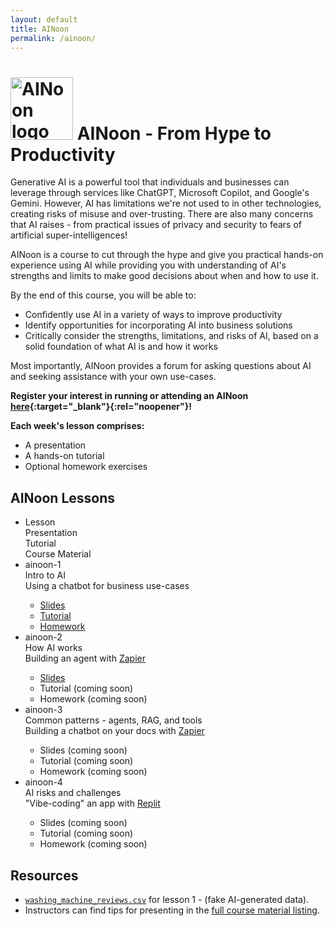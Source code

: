 ```yaml
---
layout: default
title: AINoon
permalink: /ainoon/
---
```


# <img src="https://technoon-org.github.io/ainoon/ainoon-logo.svg" alt="AINoon logo" height="100"> AINoon - From Hype to Productivity

Generative AI is a powerful tool that individuals and businesses can
leverage through services like ChatGPT, Microsoft Copilot, and
Google's Gemini. However, AI has limitations we're not used to in
other technologies, creating risks of misuse and over-trusting. There
are also many concerns that AI raises - from practical issues of
privacy and security to fears of artificial super-intelligences!

AINoon is a course to cut through the hype and give you practical
hands-on experience using AI while providing you with understanding of
AI's strengths and limits to make good decisions about when and how to
use it.

By the end of this course, you will be able to:

* Confidently use AI in a variety of ways to improve productivity
* Identify opportunities for incorporating AI into business solutions
* Critically consider the strengths, limitations, and risks of AI,
  based on a solid foundation of what AI is and how it works

Most importantly, AINoon provides a forum for asking questions about
AI and seeking assistance with your own use-cases.

**Register your interest in running or attending an AINoon [here](https://technoon.org/contact/){:target="_blank"}{:rel="noopener"}!**

**Each week's lesson comprises:**

* A presentation
* A hands-on tutorial
* Optional homework exercises

## AINoon Lessons

<style>
    .responsive-table .col-1 {
        flex-basis: 15%;
    }
    .responsive-table .col-2 {
        flex-basis: 25%;
    }
    .responsive-table .col-3 {
        flex-basis: 35%;
    }
    .responsive-table .col-4 {
        flex-basis: 25%;
    }
</style>
<ul class="responsive-table" style="margin-left: 0;">
    <li class="table-header">
        <div class="col col-1">Lesson</div>
        <div class="col col-2">Presentation</div>
        <div class="col col-3">Tutorial</div>
        <div class="col col-4">Course Material</div>
    </li>
    <li>
        <div class="col col-1">ainoon-1</div>
        <div class="col col-2">Intro to AI</div>
        <div class="col col-3">Using a chatbot for business use-cases</div>
        <div class="col col-4 markdown-content">
            <ul>
                <li><a href="https://technoon-org.github.io/ainoon/lesson_1/slides.html" target="_blank" rel="noopener">Slides</a></li>
                <li><a href="https://technoon-org.github.io/ainoon/lesson_1/tutorial.html" target="_blank" rel="noopener">Tutorial</a></li>
                <li><a href="https://technoon-org.github.io/ainoon/lesson_1/slides.html#/homework" target="_blank" rel="noopener">Homework</a></li>
            </ul>
        </div>
    </li>
    <li>
        <div class="col col-1">ainoon-2</div>
        <div class="col col-2">How AI works</div>
        <div class="col col-3">Building an agent with <a href="https://zapier.com/" target="_blank" rel="noopener">Zapier</a></div>
        <div class="col col-4 markdown-content">
            <ul>
                <li><a href="https://technoon-org.github.io/ainoon/lesson_2/slides.html" target="_blank" rel="noopener">Slides</a></li>
                <li>Tutorial (coming soon)</li>
                <li>Homework (coming soon)</li>
            </ul>
        </div>
    </li>
    <li>
        <div class="col col-1">ainoon-3</div>
        <div class="col col-2">Common patterns - agents, RAG, and tools</div>
        <div class="col col-3">Building a chatbot on your docs with <a href="https://zapier.com/" target="_blank" rel="noopener">Zapier</a></div>
        <div class="col col-4 markdown-content">
            <ul>
                <li>Slides (coming soon)</li>
                <li>Tutorial (coming soon)</li>
                <li>Homework (coming soon)</li>
            </ul>
        </div>
    </li>
    <li>
        <div class="col col-1">ainoon-4</div>
        <div class="col col-2">AI risks and challenges</div>
        <div class="col col-3">"Vibe-coding" an app with <a href="https://replit.com/" target="_blank" rel="noopener">Replit</a></div>
        <div class="col col-4 markdown-content">
            <ul>
                <li>Slides (coming soon)</li>
                <li>Tutorial (coming soon)</li>
                <li>Homework (coming soon)</li>
            </ul>
        </div>
    </li>
</ul>


## Resources

<ul>
    <li><a href="https://technoon-org.github.io/ainoon/lesson_1/washing_machine_reviews.csv" target="_blank" rel="noopener" download><code>washing_machine_reviews.csv</code></a> for lesson 1 - (fake AI-generated data).</li>
    <li>Instructors can find tips for presenting in the <a href="https://technoon-org.github.io/ainoon/" target="_blank" rel="noopener">full course material listing</a>.</li>
</ul>
